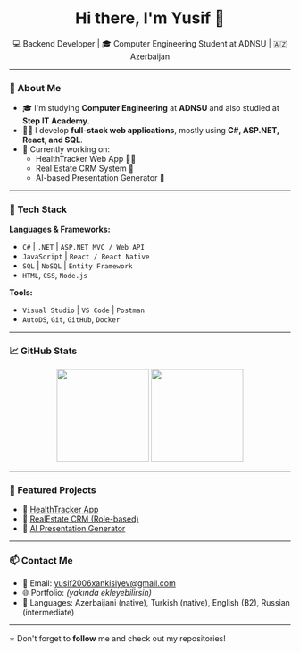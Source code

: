 <h1 align="center">Hi there, I'm Yusif 👋</h1>

<p align="center">
  💻 Backend Developer | 🎓 Computer Engineering Student at ADNSU | 🇦🇿 Azerbaijan
</p>

---

### 💼 About Me

- 🎓 I'm studying **Computer Engineering** at **ADNSU** and also studied at **Step IT Academy**.
- 👨‍💻 I develop **full-stack web applications**, mostly using **C#, ASP.NET, React, and SQL**.
- 🚀 Currently working on:
  - HealthTracker Web App 🏃‍♂️
  - Real Estate CRM System 🏡
  - AI-based Presentation Generator 🎤

---

### 🔧 Tech Stack

**Languages & Frameworks:**
- `C#` | `.NET` | `ASP.NET MVC / Web API`
- `JavaScript` | `React / React Native`
- `SQL` | `NoSQL` | `Entity Framework`
- `HTML`, `CSS`, `Node.js`

**Tools:**
- `Visual Studio` | `VS Code` | `Postman`
- `AutoDS`, `Git`, `GitHub`, `Docker`

---

### 📈 GitHub Stats

<p align="center">
  <img src="https://github-readme-stats.vercel.app/api?username=yusifxankisiyev&show_icons=true&theme=tokyonight" height="165">
  <img src="https://github-readme-stats.vercel.app/api/top-langs/?username=yusifxankisiyev&layout=compact&theme=tokyonight" height="165">
</p>

---

### 📌 Featured Projects

- 🔗 [HealthTracker App](https://github.com/yusifxankisiyev/HealthTracker)
- 🔗 [RealEstate CRM (Role-based)](https://github.com/yusifxankisiyev/RealEstateCRM)
- 🔗 [AI Presentation Generator](https://github.com/yusifxankisiyev/AI-Presentation-Tool)

---

### 📫 Contact Me

- 📧 Email: yusif2006xankisiyev@gmail.com  
- 🌐 Portfolio: *(yakında ekleyebilirsin)*  
- 🧠 Languages: Azerbaijani (native), Turkish (native), English (B2), Russian (intermediate)

---

⭐️ Don't forget to **follow** me and check out my repositories!
